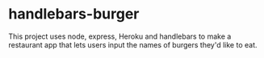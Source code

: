# handlebars-burger
This project uses node, express, Heroku and handlebars to make a restaurant app that lets users input the names of burgers they'd like to eat.
